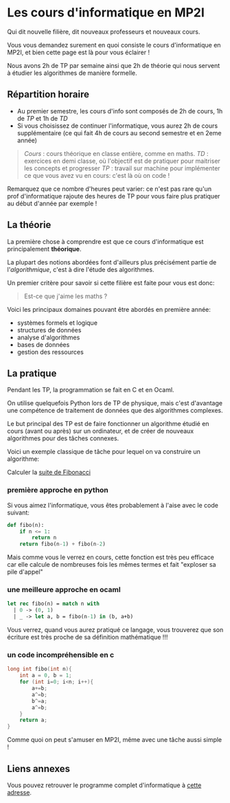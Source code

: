 # Les cours d'informatique en MP2I


Qui dit nouvelle filière, dit nouveaux professeurs et nouveaux cours.

Vous vous demandez surement en quoi consiste le cours d'informatique en MP2I, et bien cette page est là pour vous éclairer !

Nous avons 2h de TP par semaine ainsi que 2h de théorie qui nous servent à étudier les algorithmes de manière formelle.

## Répartition horaire

* Au premier semestre, les cours d'info sont composés de 2h de cours, 1h de *TP* et 1h de *TD*
* Si vous choisissez de continuer l'informatique, vous aurez 2h de cours supplémentaire (ce qui fait 4h de cours au second semestre et en 2eme année)

> *Cours* : cours théorique en classe entière, comme en maths.
> *TD* : exercices en demi classe, où l'objectif est de pratiquer pour maitriser les concepts et progresser
> *TP* : travail sur machine pour implémenter ce que vous avez vu en cours: c'est là où on code !

Remarquez que ce nombre d'heures peut varier: ce n'est pas rare qu'un prof d'informatique rajoute des heures de TP pour vous faire plus pratiquer au début d'année par exemple !

## La théorie

La première chose à comprendre est que ce cours d'informatique est principalement **théorique**.

La plupart des notions abordées font d'ailleurs plus précisément partie de l'*algorithmique*, c'est à dire l'étude des algorithmes.

Un premier critère pour savoir si cette filière est faite pour vous est donc:
> Est-ce que j'aime les maths ?

Voici les principaux domaines pouvant être abordés en première année:

* systèmes formels et logique
* structures de données
* analyse d'algorithmes
* bases de données
* gestion des ressources

## La pratique

Pendant les TP, la programmation se fait en C et en Ocaml.

On utilise quelquefois Python lors de TP de physique, mais c'est d'avantage une compétence de traitement de données que des algorithmes complexes.

Le but principal des TP est de faire fonctionner un algorithme étudié en cours (avant ou après) sur un ordinateur, et de créer de nouveaux algorithmes pour des tâches connexes.

Voici un exemple classique de tâche pour lequel on va construire un algorithme:

Calculer la [suite de Fibonacci](https://fr.wikipedia.org/wiki/Suite_de_Fibonacci)

### première approche en python

Si vous aimez l'informatique, vous êtes probablement à l'aise avec le code suivant:

```python
def fibo(n):
    if n <= 1:
        return n
    return fibo(n-1) + fibo(n-2)
```

Mais comme vous le verrez en cours, cette fonction est très peu efficace car elle calcule de nombreuses fois les mêmes termes et fait "exploser sa pile d'appel"

### une meilleure approche en ocaml

```ocaml
let rec fibo(n) = match n with
  | 0 -> (0, 1)
  | _ -> let a, b = fibo(n-1) in (b, a+b)
```

Vous verrez, quand vous aurez pratiqué ce langage, vous trouverez que son écriture est très proche de sa définition mathématique !!!

### un code incompréhensible en c

```c
long int fibo(int n){ 
    int a = 0, b = 1;
    for (int i=0; i<n; i++){
        a+=b;
        a^=b;
        b^=a;
        a^=b;
    }   
    return a;
}
```

Comme quoi on peut s'amuser en MP2I, même avec une tâche aussi simple !

## Liens annexes

Vous pouvez retrouver le programme complet d'informatique à [cette adresse](https://cache.media.education.gouv.fr/file/SPE1-MEN-MESRI-4-2-2021/64/6/spe777_annexe_1373646.pdf).


